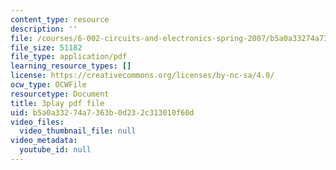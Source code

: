 ```yaml
---
content_type: resource
description: ''
file: /courses/6-002-circuits-and-electronics-spring-2007/b5a0a33274a7363b0d232c313010f60d_bEJ0-8pANA4.pdf
file_size: 51182
file_type: application/pdf
learning_resource_types: []
license: https://creativecommons.org/licenses/by-nc-sa/4.0/
ocw_type: OCWFile
resourcetype: Document
title: 3play pdf file
uid: b5a0a332-74a7-363b-0d23-2c313010f60d
video_files:
  video_thumbnail_file: null
video_metadata:
  youtube_id: null
---
```

